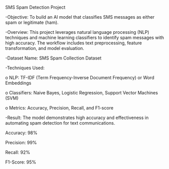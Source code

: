 SMS Spam Detection Project

-Objective: To build an AI model that classifies SMS messages as either spam or legitimate (ham).

-Overview: This project leverages natural language processing (NLP) techniques and machine learning classifiers to identify spam messages with high accuracy. The workflow includes text preprocessing, feature transformation, and model evaluation.

-Dataset Name: SMS Spam Collection Dataset

-Techniques Used:

o NLP: TF-IDF (Term Frequency-Inverse Document Frequency) or Word Embeddings

o Classifiers: Naive Bayes, Logistic Regression, Support Vector Machines (SVM)

o Metrics: Accuracy, Precision, Recall, and F1-score

-Result: The model demonstrates high accuracy and effectiveness in automating spam detection for text communications.

Accuracy: 98%

Precision: 99%

Recall: 92%

F1-Score: 95%

